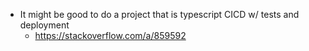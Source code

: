 - It might be good to do a project that is typescript CICD w/ tests and deployment
	- https://stackoverflow.com/a/859592
